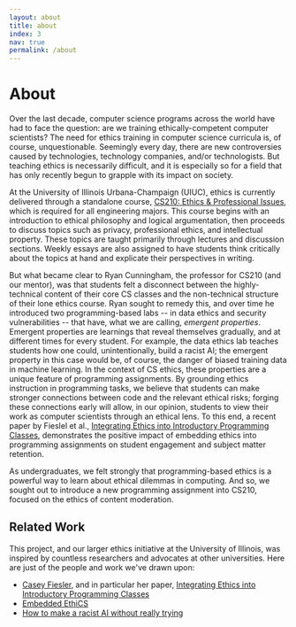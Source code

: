 ```yaml
---
layout: about
title: about
index: 3
nav: true
permalink: /about
---
```


# About

Over the last decade, computer science programs across the world have had to face the question: are we training ethically-competent
computer scientists? The need for ethics training in computer science curricula is, of course, unquestionable. Seemingly every day,
there are new controversies caused by technologies, technology companies, and/or technologists. But teaching ethics is necessarily
difficult, and it is especially so for a field that has only recently begun to grapple with its impact on society.

At the University of Illinois Urbana-Champaign (UIUC), ethics is currently delivered through a standalone course,
[CS210: Ethics & Professional Issues](https://cs.illinois.edu/academics/courses/cs210), which is required for all engineering majors. This course begins with an introduction
to ethical philosophy and logical argumentation, then proceeds to discuss topics such as privacy, professional ethics,
and intellectual property. These topics are taught primarily through lectures and discussion sections. Weekly essays
are also assigned to have students think critically about the topics at hand and explicate their perspectives in writing.

But what became clear to Ryan Cunningham, the professor for CS210 (and our mentor), was that students felt a disconnect between the highly-technical
content of their core CS classes and the non-technical structure of their lone ethics course. Ryan sought to remedy this, and over time he introduced two programming-based
labs -- in data ethics and security vulnerabilities -- that have, what we are calling, _emergent properties_. Emergent properties are
learnings that reveal themselves gradually, and at different times for every student. For example, the data ethics lab teaches students
how one could, unintentionally, build a racist AI; the emergent property in this case would be, of course, the danger of biased
training data in machine learning. In the context of CS ethics, these properties are a unique feature of programming assignments. By
grounding ethics instruction in programming tasks, we believe that students can
make stronger connections between code and the relevant ethical risks; forging these connections early will allow, in our opinion, students
to view their work as computer scientists through an ethical lens. To this end, a recent paper by Fieslel et al., [Integrating Ethics into Introductory Programming Classes](https://cmci.colorado.edu/~cafi5706/SIGCSE2021_IntegratingEthics.pdf),
demonstrates the positive impact of embedding ethics into programming assignments on student engagement and subject matter retention.

As undergraduates, we felt strongly that programming-based ethics is a powerful way to learn about ethical dilemmas in computing.
And so, we sought out to introduce a new programming assignment into CS210, focused on the ethics of content moderation.

## Related Work

This project, and our larger ethics initiative at the University of Illinois,
was inspired by countless researchers and advocates at other universities. Here
are just of the people and work we've drawn upon:

- [Casey Fiesler](https://caseyfiesler.com/), and in particular her paper, [Integrating Ethics into Introductory Programming Classes](https://cmci.colorado.edu/~cafi5706/SIGCSE2021_IntegratingEthics.pdf)
- [Embedded EthiCS](https://embeddedethics.seas.harvard.edu/)
- [How to make a racist AI without really trying](http://blog.conceptnet.io/posts/2017/how-to-make-a-racist-ai-without-really-trying/)
